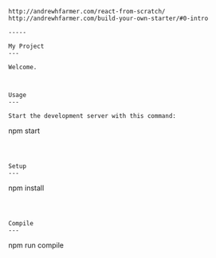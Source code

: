 ```refs:
http://andrewhfarmer.com/react-from-scratch/
http://andrewhfarmer.com/build-your-own-starter/#0-intro

-----

My Project
---

Welcome.



Usage
---

Start the development server with this command:

```
npm start
```



Setup
---

```
npm install
```



Compile
---

```
npm run compile
```
